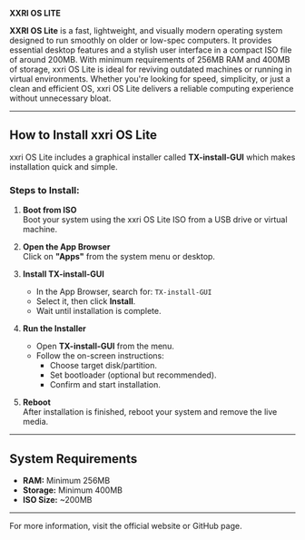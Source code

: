 **XXRI OS LITE**

**XXRI OS Lite** is a fast, lightweight, and visually modern operating system designed to run smoothly on older or low-spec computers. It provides essential desktop features and a stylish user interface in a compact ISO file of around 200MB. With minimum requirements of 256MB RAM and 400MB of storage, xxri OS Lite is ideal for reviving outdated machines or running in virtual environments. Whether you're looking for speed, simplicity, or just a clean and efficient OS, xxri OS Lite delivers a reliable computing experience without unnecessary bloat.

---

## How to Install xxri OS Lite

xxri OS Lite includes a graphical installer called **TX-install-GUI** which makes installation quick and simple.

### Steps to Install:

1. **Boot from ISO**  
   Boot your system using the xxri OS Lite ISO from a USB drive or virtual machine.

2. **Open the App Browser**  
   Click on **"Apps"** from the system menu or desktop.

3. **Install TX-install-GUI**  
   - In the App Browser, search for: `TX-install-GUI`  
   - Select it, then click **Install**.  
   - Wait until installation is complete.

4. **Run the Installer**  
   - Open **TX-install-GUI** from the menu.
   - Follow the on-screen instructions:
     - Choose target disk/partition.
     - Set bootloader (optional but recommended).
     - Confirm and start installation.

5. **Reboot**  
   After installation is finished, reboot your system and remove the live media.

---

## System Requirements

- **RAM:** Minimum 256MB
- **Storage:** Minimum 400MB
- **ISO Size:** ~200MB

---

For more information, visit the official website or GitHub page.
